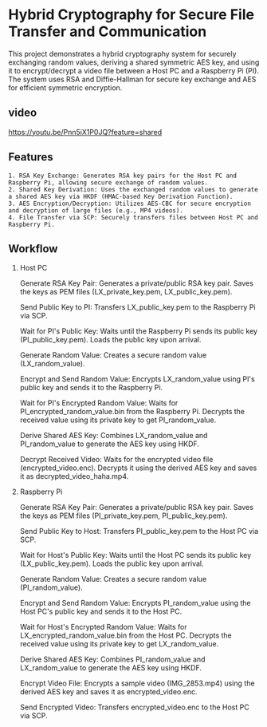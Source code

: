 # Hybrid Cryptography for Secure File Transfer and Communication
This project demonstrates a hybrid cryptography system for securely exchanging random values, deriving a shared symmetric AES key, and using it to encrypt/decrypt a video file between a Host PC and a Raspberry Pi (PI). The system uses RSA and Diffie-Hallman for secure key exchange and AES for efficient symmetric encryption.
## video
https://youtu.be/Pnn5iX1P0JQ?feature=shared

## Features

    1. RSA Key Exchange: Generates RSA key pairs for the Host PC and Raspberry Pi, allowing secure exchange of random values.
    2. Shared Key Derivation: Uses the exchanged random values to generate a shared AES key via HKDF (HMAC-based Key Derivation Function).
    3. AES Encryption/Decryption: Utilizes AES-CBC for secure encryption and decryption of large files (e.g., MP4 videos).
    4. File Transfer via SCP: Securely transfers files between Host PC and Raspberry Pi.

## Workflow
1. Host PC 

    Generate RSA Key Pair:
        Generates a private/public RSA key pair.
        Saves the keys as PEM files (LX_private_key.pem, LX_public_key.pem).

    Send Public Key to PI:
        Transfers LX_public_key.pem to the Raspberry Pi via SCP.

    Wait for PI's Public Key:
        Waits until the Raspberry Pi sends its public key (PI_public_key.pem).
        Loads the public key upon arrival.

    Generate Random Value:
        Creates a secure random value (LX_random_value).

    Encrypt and Send Random Value:
        Encrypts LX_random_value using PI's public key and sends it to the Raspberry Pi.

    Wait for PI's Encrypted Random Value:
        Waits for PI_encrypted_random_value.bin from the Raspberry Pi.
        Decrypts the received value using its private key to get PI_random_value.

    Derive Shared AES Key:
        Combines LX_random_value and PI_random_value to generate the AES key using HKDF.

    Decrypt Received Video:
        Waits for the encrypted video file (encrypted_video.enc).
        Decrypts it using the derived AES key and saves it as decrypted_video_haha.mp4.

2. Raspberry Pi 

    Generate RSA Key Pair:
        Generates a private/public RSA key pair.
        Saves the keys as PEM files (PI_private_key.pem, PI_public_key.pem).

    Send Public Key to Host:
        Transfers PI_public_key.pem to the Host PC via SCP.

    Wait for Host's Public Key:
        Waits until the Host PC sends its public key (LX_public_key.pem).
        Loads the public key upon arrival.

    Generate Random Value:
        Creates a secure random value (PI_random_value).

    Encrypt and Send Random Value:
        Encrypts PI_random_value using the Host PC's public key and sends it to the Host PC.

    Wait for Host's Encrypted Random Value:
        Waits for LX_encrypted_random_value.bin from the Host PC.
        Decrypts the received value using its private key to get LX_random_value.

    Derive Shared AES Key:
        Combines PI_random_value and LX_random_value to generate the AES key using HKDF.

    Encrypt Video File:
        Encrypts a sample video (IMG_2853.mp4) using the derived AES key and saves it as encrypted_video.enc.

    Send Encrypted Video:
        Transfers encrypted_video.enc to the Host PC via SCP.
